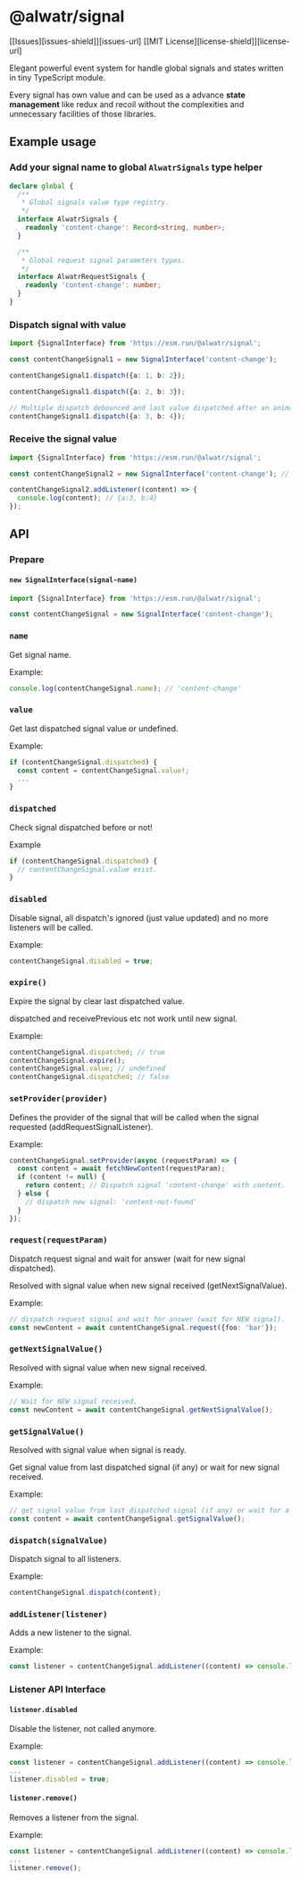 # @alwatr/signal
[[Issues][issues-shield]][issues-url]
[[MIT License][license-shield]][license-url]

Elegant powerful event system for handle global signals and states written in tiny TypeScript module.

Every signal has own value and can be used as a advance **state management** like redux and recoil without the complexities and unnecessary facilities of those libraries.

## Example usage

### Add your signal name to global `AlwatrSignals` type helper

```ts
declare global {
  /**
   * Global signals value type registry.
   */
  interface AlwatrSignals {
    readonly 'content-change': Record<string, number>;
  }

  /**
   * Global request signal parameters types.
   */
  interface AlwatrRequestSignals {
    readonly 'content-change': number;
  }
}
```

### Dispatch signal with value

```ts
import {SignalInterface} from 'https://esm.run/@alwatr/signal';

const contentChangeSignal1 = new SignalInterface('content-change');

contentChangeSignal1.dispatch({a: 1, b: 2});

contentChangeSignal1.dispatch({a: 2, b: 3});

// Multiple dispatch debounced and last value dispatched after an animation frame.
contentChangeSignal1.dispatch({a: 3, b: 4});
```

### Receive the signal value

```ts
import {SignalInterface} from 'https://esm.run/@alwatr/signal';

const contentChangeSignal2 = new SignalInterface('content-change'); // Same share signal as contentChangeSignal1

contentChangeSignal2.addListener((content) => {
  console.log(content); // {a:3, b:4}
});
```

## API

### Prepare

#### `new SignalInterface(signal-name)`

```ts
import {SignalInterface} from 'https://esm.run/@alwatr/signal';

const contentChangeSignal = new SignalInterface('content-change');
```

### `name`

Get signal name.

Example:

```ts
console.log(contentChangeSignal.name); // 'content-change'
```

### `value`

Get last dispatched signal value or undefined.

Example:

```ts
if (contentChangeSignal.dispatched) {
  const content = contentChangeSignal.value!;
  ...
}
```

### `dispatched`

Check signal dispatched before or not!

Example

```ts
if (contentChangeSignal.dispatched) {
  // contentChangeSignal.value exist.
}
```

### `disabled`

Disable signal, all dispatch's ignored (just value updated) and no more listeners will be called.

Example:

```ts
contentChangeSignal.disabled = true;
```

### `expire()`

Expire the signal by clear last dispatched value.

dispatched and receivePrevious etc not work until new signal.

Example:

```ts
contentChangeSignal.dispatched; // true
contentChangeSignal.expire();
contentChangeSignal.value; // undefined
contentChangeSignal.dispatched; // false
```

### `setProvider(provider)`

Defines the provider of the signal that will be called when the signal requested (addRequestSignalListener).

Example:

```ts
contentChangeSignal.setProvider(async (requestParam) => {
  const content = await fetchNewContent(requestParam);
  if (content != null) {
    return content; // Dispatch signal 'content-change' with content.
  } else {
    // dispatch new signal: 'content-not-found'
  }
});
```

### `request(requestParam)`

Dispatch request signal and wait for answer (wait for new signal dispatched).

Resolved with signal value when new signal received (getNextSignalValue).

Example:

```ts
// dispatch request signal and wait for answer (wait for NEW signal).
const newContent = await contentChangeSignal.request({foo: 'bar'});
```

### `getNextSignalValue()`

Resolved with signal value when new signal received.

Example:

```ts
// Wait for NEW signal received.
const newContent = await contentChangeSignal.getNextSignalValue();
```

### `getSignalValue()`

Resolved with signal value when signal is ready.

Get signal value from last dispatched signal (if any) or wait for new signal received.

Example:

```ts
// get signal value from last dispatched signal (if any) or wait for a new signal to receive
const content = await contentChangeSignal.getSignalValue();
```

### `dispatch(signalValue)`

Dispatch signal to all listeners.

Example:

```ts
contentChangeSignal.dispatch(content);
```

### `addListener(listener)`

Adds a new listener to the signal.

Example:

```ts
const listener = contentChangeSignal.addListener((content) => console.log(content));
```

### Listener API Interface

#### `listener.disabled`

Disable the listener, not called anymore.

Example:

```ts
const listener = contentChangeSignal.addListener((content) => console.log(content));
...
listener.disabled = true;
```

#### `listener.remove()`

Removes a listener from the signal.

Example:

```ts
const listener = contentChangeSignal.addListener((content) => console.log(content));
...
listener.remove();
```
